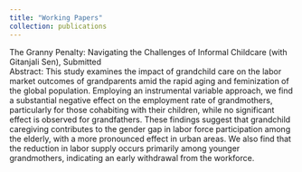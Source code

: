 ```yaml
---
title: "Working Papers"
collection: publications
---
```


The Granny Penalty: Navigating the Challenges of Informal Childcare (with Gitanjali Sen), Submitted  
Abstract: This study examines the impact of grandchild care on the labor market outcomes of grandparents amid the rapid aging and feminization of the global population. Employing an instrumental variable approach, we find a substantial negative effect on the employment rate of grandmothers, particularly for those cohabiting with their children, while no significant effect is observed for grandfathers. These findings suggest that grandchild caregiving contributes to the gender gap in labor force participation among the elderly, with a more pronounced effect in urban areas. We also find that the reduction in labor supply occurs primarily among younger grandmothers, indicating an early withdrawal from the workforce.

